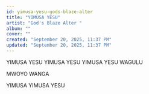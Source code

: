 ```yaml
---
id: yimusa-yesu-gods-blaze-alter
title: "YIMUSA YESU"
artist: "God's Blaze Alter "
album: ""
cover: ""
created: "September 20, 2025, 11:37 PM"
updated: "September 20, 2025, 11:37 PM"
---
```


YIMUSA YESU
YIMUSA YESU
YIMUSA YESU
 WAGULU

MWOYO
 WANGA

YIMUSA
YIMUSA YESU